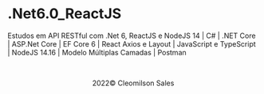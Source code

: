 # .Net6.0_ReactJS
<p>Estudos em API RESTful com .Net 6, ReactJS e NodeJS 14 | C# | .NET Core | ASP.Net Core | EF Core 6 | React Axios e Layout | JavaScript e TypeScript | NodeJS 14.16 | Modelo Múltiplas Camadas | Postman </p>
<br> 
<p align="center">2022&copy; <span>Cleomilson Sales</span></p>

